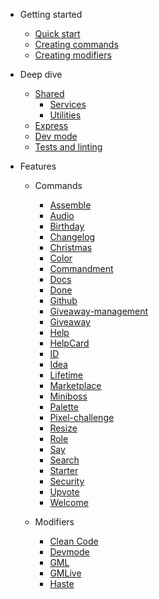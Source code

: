 * Getting started

  * [Quick start](/getting-started/quick-start.md)
  * [Creating commands](/getting-started/creating-commands.md)
  * [Creating modifiers](/getting-started/creating-modifiers.md)

* Deep dive

  * [Shared](/deep-dive/shared.md)
    * [Services](/deep-dive/services.md)
    * [Utilities](/deep-dive/utilities.md)
  * [Express](/deep-dive/express.md)
  * [Dev mode](/deep-dive/dev-mode.md)
  * [Tests and linting](/deep-dive/testing.md)

* Features

  * Commands

    * [Assemble](/features/commands/assemble.md)
    * [Audio](/features/commands/audio.md)
    * [Birthday](/features/commands/birthday.md)
    * [Changelog](/features/commands/changelog.md)
    * [Christmas](/features/commands/christmas.md)
    * [Color](/features/commands/color.md)
    * [Commandment](/features/commands/commandment.md)
    * [Docs](/features/commands/docs.md)
    * [Done](/features/commands/done.md)
    * [Github](/features/commands/github.md)
    * [Giveaway-management](/features/commands/giveaway-management.md)
    * [Giveaway](/features/commands/giveaway.md)
    * [Help](/features/commands/help.md)
    * [HelpCard](/features/commands/helpcard.md)
    * [ID](/features/commands/id.md)
    * [Idea](/features/commands/idea.md)
    * [Lifetime](/features/commands/lifetime.md)
    * [Marketplace](/features/commands/marketplace.md)
    * [Miniboss](/features/commands/miniboss.md)
    * [Palette](/features/commands/palette.md)
    * [Pixel-challenge](/features/commands/pixel-challenge.md)
    * [Resize](/features/commands/resize.md)
    * [Role](/features/commands/role-control.md)
    * [Say](/features/commands/say.md)
    * [Search](/features/commands/search.md)
    * [Starter](/features/commands/starter.md)
    * [Security](/features/commands/security.md)
    * [Upvote](/features/commands/upvote.md)
    * [Welcome](/features/commands/welcome.md)

  * Modifiers

    * [Clean Code](/features/modifiers/clean-code.md)
    * [Devmode](/deep-dive/dev-mode.md)
    * [GML](/features/modifiers/gml.md)
    * [GMLive](/features/modifiers/gmlive.md)
    * [Haste](/features/modifiers/haste.md)
